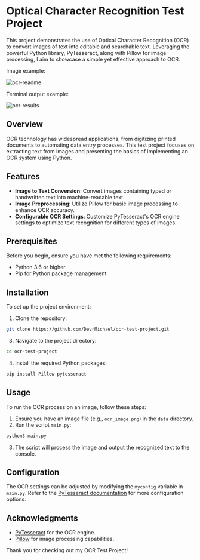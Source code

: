 # Optical Character Recognition Test Project

This project demonstrates the use of Optical Character Recognition (OCR) to convert images of text into editable and searchable text. Leveraging the powerful Python library, PyTesseract, along with Pillow for image processing, I aim to showcase a simple yet effective approach to OCR.

Image example:

![ocr-readme](https://github.com/DevrMichael/ocr-test-project/assets/88589247/f7fedf3d-a781-48bb-a1f2-da6e8249d8b3)

Terminal output example:

![ocr-results](https://github.com/DevrMichael/ocr-test-project/assets/88589247/59c2ab98-1b29-4474-a828-719a66ebb0b9)

## Overview

OCR technology has widespread applications, from digitizing printed documents to automating data entry processes. This test project focuses on extracting text from images and presenting the basics of implementing an OCR system using Python.

## Features

- **Image to Text Conversion**: Convert images containing typed or handwritten text into machine-readable text.
- **Image Preprocessing**: Utilize Pillow for basic image processing to enhance OCR accuracy.
- **Configurable OCR Settings**: Customize PyTesseract's OCR engine settings to optimize text recognition for different types of images.

## Prerequisites

Before you begin, ensure you have met the following requirements:

- Python 3.6 or higher
- Pip for Python package management

## Installation

To set up the project environment:

1. Clone the repository:
```bash
git clone https://github.com/DevrMichael/ocr-test-project.git
```
3. Navigate to the project directory:
```bash
cd ocr-test-project
```
4. Install the required Python packages:
```bash
pip install Pillow pytesseract
```

## Usage

To run the OCR process on an image, follow these steps:

1. Ensure you have an image file (e.g., `ocr_image.png`) in the `data` directory.
2. Run the script `main.py`:
```bash
python3 main.py
```
3. The script will process the image and output the recognized text to the console.

## Configuration

The OCR settings can be adjusted by modifying the `myconfig` variable in `main.py`. Refer to the [PyTesseract documentation](https://pypi.org/project/pytesseract/) for more configuration options.

## Acknowledgments

- [PyTesseract](https://pypi.org/project/pytesseract/) for the OCR engine.
- [Pillow](https://python-pillow.org/) for image processing capabilities.

Thank you for checking out my OCR Test Project!
